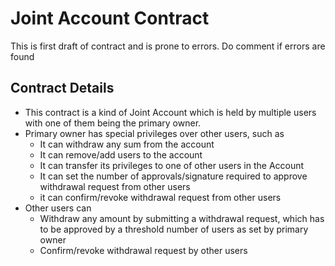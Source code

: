# Joint Account Contract

This is first draft of contract and is prone to errors. Do comment if errors are found

## Contract  Details 

* This contract is a kind of Joint Account which is held by multiple users with one of them being the primary owner.
* Primary owner has special privileges over other users, such as
    * It can withdraw any sum from the account
    * It can remove/add users to the account
    * It can transfer its privileges to one of other users in the Account
    * It can set the number of approvals/signature required to approve withdrawal request from other users
    * it can confirm/revoke withdrawal request from other users
* Other users can 
    * Withdraw any amount by submitting a withdrawal request, which has to be approved by a threshold number of users as set by primary owner
    * Confirm/revoke withdrawal request by other users




